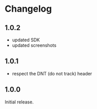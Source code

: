 # Changelog

## 1.0.2

* updated SDK
* updated screenshots

## 1.0.1

* respect the DNT (do not track) header

## 1.0.0

Initial release.
